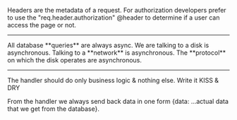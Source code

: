 Headers are the metadata of a request.
For authorization developers prefer to use the "req.header.authorization" @header to determine if a user can access the page or not.

<hr>
All database **queries** are always async. We are talking to a disk is asynchronous.
Talking to a **network** is asynchronous.
The **protocol** on which the disk operates are asynchronous.
<hr>

The handler should do only business logic & nothing else.
Write it KISS & DRY

From the handler we always send back data in one form {data: ...actual data that we get from the database}.
